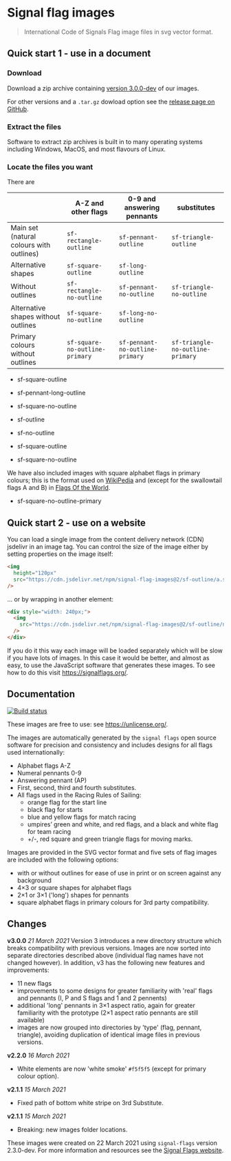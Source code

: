# Signal flag images

> International Code of Signals Flag image files in svg vector format.

## Quick start 1 - use in a document

### Download

Download a zip archive containing
[version 3.0.0-dev](https://github.com/signal-flags/signal-flag-images/archive/v3.0.0-dev.zip)
of our images.

For other versions and a `.tar.gz` dowload option see the
[release page on GitHub](https://github.com/signal-flags/signal-flag-images/releases).

### Extract the files

Software to extract zip archives is built in to many operating systems including
Windows, MacOS, and most flavours of Linux.

### Locate the files you want

There are

|                                          | A-Z and other flags            | 0-9 and answering pennants      | substitutes                      |
| ---------------------------------------- | ------------------------------ | ------------------------------- | -------------------------------- |
| Main set (natural colours with outlines) | `sf-rectangle-outline`         | `sf-pennant-outline`            | `sf-triangle-outline`            |
| Alternative shapes                       | `sf-square-outline`            | `sf-long-outline`               |
| Without outlines                         | `sf-rectangle-no-outline`      | `sf-pennant-no-outline`         | `sf-triangle-no-outline`         |
| Alternative shapes without outlines      | `sf-square-no-outline`         | `sf-long-no-outline`            |
| Primary colours without outlines         | `sf-square-no-outline-primary` | `sf-pennant-no-outline-primary` | `sf-triangle-no-outline-primary` |

- sf-square-outline
- sf-pennant-long-outline

- sf-square-no-outline

- sf-outline
- sf-no-outline
- sf-square-outline
- sf-square-no-outline

We have also included images with square alphabet flags in primary colours; this
is the format used on
[WikiPedia](https://en.wikipedia.org/wiki/International_maritime_signal_flags)
and (except for the swallowtail flags A and B) in
[Flags Of the World](https://www.fotw.info/flags/xf~ics.html).

- sf-square-no-outline-primary

## Quick start 2 - use on a website

You can load a single image from the content delivery network (CDN) jsdelivr in
an image tag. You can control the size of the image either by setting properties
on the image itself:

```html
<img
  height="120px"
  src="https://cdn.jsdelivr.net/npm/signal-flag-images@2/sf-outline/a.svg"
/>
```

... or by wrapping in another element:

```html
<div style="width: 240px;">
  <img
    src="https://cdn.jsdelivr.net/npm/signal-flag-images@2/sf-outline/n1.svg"
  />
</div>
```

If you do it this way each image will be loaded separately which will be slow if
you have lots of images. In this case it would be better, and almost as easy,
to use the JavaScript software that generates these images. To see how to do
this visit https://signalflags.org/.

## Documentation

[![Build status](https://github.com/signal-flags/signal-flag-images/actions/workflows/build.yaml/badge.svg)](https://github.com/signal-flags/signal-flag-images/actions/workflows/build.yaml)

These images are free to use: see https://unlicense.org/.

The images are automatically generated by the `signal flags` open source
software for precision and consistency and includes designs for all flags
used internationally:

- Alphabet flags A-Z
- Numeral pennants 0-9
- Answering pennant (AP)
- First, second, third and fourth substitutes.
- All flags used in the Racing Rules of Sailing:
  - orange flag for the start line
  - black flag for starts
  - blue and yellow flags for match racing
  - umpires’ green and white, and red flags, and a black and white flag for team
    racing
  - +/-, red square and green triangle flags for moving marks.

Images are provided in the SVG vector format and five sets of flag images are
included with the following options:

- with or without outlines for ease of use in print or on screen against any
  background
- 4×3 or square shapes for alphabet flags
- 2×1 or 3×1 ('long') shapes for pennants
- square alphabet flags in primary colours for 3rd party compatibility.

## Changes

**v3.0.0** _21 March 2021_
Version 3 introduces a new directory structure which breaks compatibility with
previous versions. Images are now sorted into separate directories described
above (individual flag names have not changed however). In addition, v3 has the
following new features and improvements:

- 11 new flags
- improvements to some designs for greater familiarity with 'real' flags and
  pennants (I, P and S flags and 1 and 2 pennents)
- additional 'long' pennants in 3×1 aspect ratio, again for greater familiarity
  with the prototype (2×1 aspect ratio pennants are still available)
- images are now grouped into directories by 'type' (flag, pennant, triangle),
  avoiding duplication of identical image files in previous versions.

**v2.2.0** _16 March 2021_

- White elements are now 'white smoke' `#f5f5f5` (except for primary colour
  option).

**v2.1.1** _15 March 2021_

- Fixed path of bottom white stripe on 3rd Substitute.

**v2.1.1** _15 March 2021_

- Breaking: new images folder locations.

These images were created on 22 March 2021 using
`signal-flags` version 2.3.0-dev.
For more information and resources see the
[Signal Flags website](https://signalflags.org/).
